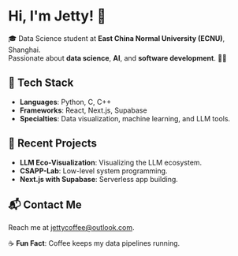# Hi, I'm Jetty! 👋

🎓 Data Science student at **East China Normal University (ECNU)**, Shanghai.  
Passionate about **data science**, **AI**, and **software development**. 🤖✨  

## 🔧 Tech Stack
- **Languages**: Python, C, C++  
- **Frameworks**: React, Next.js, Supabase  
- **Specialties**: Data visualization, machine learning, and LLM tools.  

## 🌱 Recent Projects
- **LLM Eco-Visualization**: Visualizing the LLM ecosystem.  
- **CSAPP-Lab**: Low-level system programming.  
- **Next.js with Supabase**: Serverless app building.  

## 📬 Contact Me
Reach me at [jettycoffee@outlook.com](mailto:jettycoffee@outlook.com).  

☕ **Fun Fact**: Coffee keeps my data pipelines running.  
